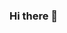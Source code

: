 ### Hi there 👋

<!--
**gagaspbahar/gagaspbahar** is a ✨ _special_ ✨ repository because its `README.md` (this file) appears on your GitHub profile.

My name is Gagas Praharsa Bahar, someone who aspires to be a developer in the future. I am currently studying at Bandung Institute of Technology, majoring in (hopefully) Information systems.
I'm currently beginning to learn the basics of programming and getting the hang of Python, C, and C++. IT was always my passion in my life and i aspire to be a professional in this field.
I'm also focusing my studies to be a data scientist or software engineer, whichever i like better on the road, i'll pick it as my main field. I'm still a newcomer to coding, and i'm looking forward to learn a lot!
Fun fact: I was a Chemistry olympiad student that "shifts" to informatics.

You can reach me by email: gagaspbahar@gmail.com.

Have a beautiful day!
